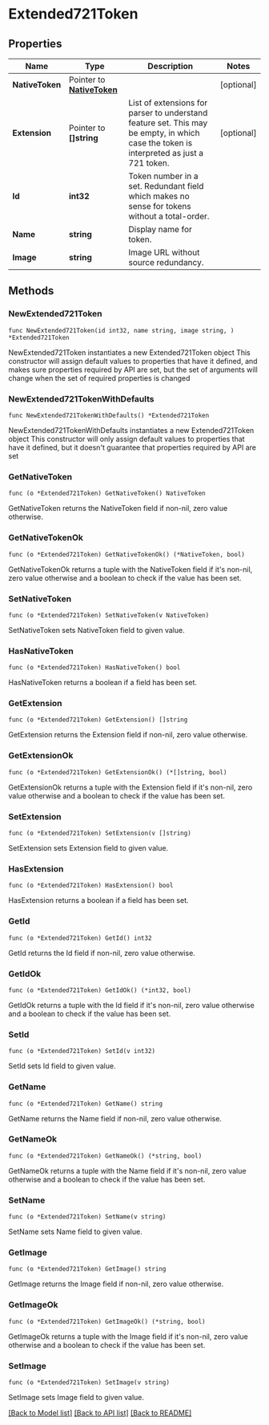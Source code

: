 # Extended721Token

## Properties

Name | Type | Description | Notes
------------ | ------------- | ------------- | -------------
**NativeToken** | Pointer to [**NativeToken**](NativeToken.md) |  | [optional] 
**Extension** | Pointer to **[]string** | List of extensions for parser to understand feature set. This may be empty, in which case the token is interpreted as just a 721 token. | [optional] 
**Id** | **int32** | Token number in a set. Redundant field which makes no sense for tokens without a total-order. | 
**Name** | **string** | Display name for token. | 
**Image** | **string** | Image URL without source redundancy. | 

## Methods

### NewExtended721Token

`func NewExtended721Token(id int32, name string, image string, ) *Extended721Token`

NewExtended721Token instantiates a new Extended721Token object
This constructor will assign default values to properties that have it defined,
and makes sure properties required by API are set, but the set of arguments
will change when the set of required properties is changed

### NewExtended721TokenWithDefaults

`func NewExtended721TokenWithDefaults() *Extended721Token`

NewExtended721TokenWithDefaults instantiates a new Extended721Token object
This constructor will only assign default values to properties that have it defined,
but it doesn't guarantee that properties required by API are set

### GetNativeToken

`func (o *Extended721Token) GetNativeToken() NativeToken`

GetNativeToken returns the NativeToken field if non-nil, zero value otherwise.

### GetNativeTokenOk

`func (o *Extended721Token) GetNativeTokenOk() (*NativeToken, bool)`

GetNativeTokenOk returns a tuple with the NativeToken field if it's non-nil, zero value otherwise
and a boolean to check if the value has been set.

### SetNativeToken

`func (o *Extended721Token) SetNativeToken(v NativeToken)`

SetNativeToken sets NativeToken field to given value.

### HasNativeToken

`func (o *Extended721Token) HasNativeToken() bool`

HasNativeToken returns a boolean if a field has been set.

### GetExtension

`func (o *Extended721Token) GetExtension() []string`

GetExtension returns the Extension field if non-nil, zero value otherwise.

### GetExtensionOk

`func (o *Extended721Token) GetExtensionOk() (*[]string, bool)`

GetExtensionOk returns a tuple with the Extension field if it's non-nil, zero value otherwise
and a boolean to check if the value has been set.

### SetExtension

`func (o *Extended721Token) SetExtension(v []string)`

SetExtension sets Extension field to given value.

### HasExtension

`func (o *Extended721Token) HasExtension() bool`

HasExtension returns a boolean if a field has been set.

### GetId

`func (o *Extended721Token) GetId() int32`

GetId returns the Id field if non-nil, zero value otherwise.

### GetIdOk

`func (o *Extended721Token) GetIdOk() (*int32, bool)`

GetIdOk returns a tuple with the Id field if it's non-nil, zero value otherwise
and a boolean to check if the value has been set.

### SetId

`func (o *Extended721Token) SetId(v int32)`

SetId sets Id field to given value.


### GetName

`func (o *Extended721Token) GetName() string`

GetName returns the Name field if non-nil, zero value otherwise.

### GetNameOk

`func (o *Extended721Token) GetNameOk() (*string, bool)`

GetNameOk returns a tuple with the Name field if it's non-nil, zero value otherwise
and a boolean to check if the value has been set.

### SetName

`func (o *Extended721Token) SetName(v string)`

SetName sets Name field to given value.


### GetImage

`func (o *Extended721Token) GetImage() string`

GetImage returns the Image field if non-nil, zero value otherwise.

### GetImageOk

`func (o *Extended721Token) GetImageOk() (*string, bool)`

GetImageOk returns a tuple with the Image field if it's non-nil, zero value otherwise
and a boolean to check if the value has been set.

### SetImage

`func (o *Extended721Token) SetImage(v string)`

SetImage sets Image field to given value.



[[Back to Model list]](../README.md#documentation-for-models) [[Back to API list]](../README.md#documentation-for-api-endpoints) [[Back to README]](../README.md)


